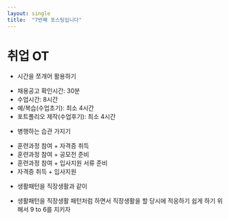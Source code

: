 ```yaml
---
layout: single
title:  "7번째 포스팅입니다"
---
```

# 취업 OT

* 시간을 쪼개어 활용하기

- 채용공고 확인시간: 30분
- 수업시간: 8시간
- 예/복습(수업초기): 최소 4시간
- 포트폴리오 제작(수업후기): 최소 4시간

* 병행하는 습관 가지기

- 훈련과정 참여 + 자격증 취득
- 훈련과정 참여 + 공모전 준비
- 훈련과정 참여 + 입사지원 서류 준비
- 자격증 취득 + 입사지원

* 생활패턴을 직장생활과 같이

- 생활패턴을 직장생활 패턴처럼 하면서 직장생활을 할 당시에 적응하기 쉽게 하기 위해서 9 to 6를 지키자 

